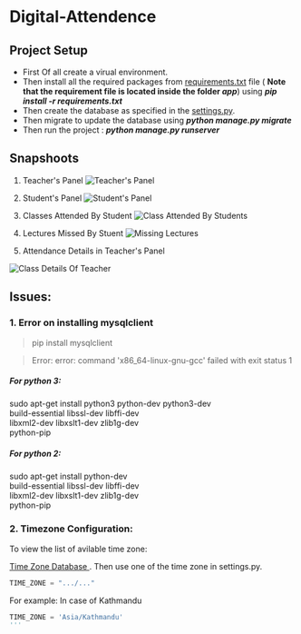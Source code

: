 # Digital-Attendence<Enter>

 <Enter>
 
 ## Project Setup
 - First Of all create a virual environment.
 - Then install all the required packages from [requirements.txt](https://github.com/sbhusal123/Digital-Attendence/blob/master/app/requirements.txt) file  (<Enter> **Note that the requirement file is located inside the folder _app_**) using _**pip install -r requirements.txt**_
 - Then create the database as specified in the [settings.py](https://github.com/sbhusal123/Digital-Attendence/blob/master/app/app/settings.py).
 - Then migrate to update the database using **_python manage.py migrate_**
 - Then run the project : **_python manage.py runserver_**
 
 ## Snapshoots

1. Teacher's Panel
![Teacher's Panel](https://github.com/sbhusal123/Digital-Attendence/blob/master/snapshoots/teacher's%20panel.png?raw=true)

2. Student's Panel
![Student's Panel](https://github.com/sbhusal123/Digital-Attendence/blob/master/snapshoots/student's%20panel.png?raw=true)

3. Classes Attended By Student
![Class Attended By Students](https://github.com/sbhusal123/Digital-Attendence/blob/master/snapshoots/Student%20Attended%20Class.png?raw=true)

4. Lectures Missed By Stuent
![Missing Lectures](https://github.com/sbhusal123/Digital-Attendence/blob/master/snapshoots/Student%20Missing%20Class.png?raw=true)

5. Attendance Details in Teacher's Panel

![Class Details Of Teacher](https://github.com/sbhusal123/Digital-Attendence/blob/master/snapshoots/class%20details.png?raw=true)

## Issues:
### 1. Error on installing mysqlclient

> pip install mysqlclient

>Error: error: command 'x86_64-linux-gnu-gcc' failed with exit status 1

##### For python 3:
sudo apt-get install python3 python-dev python3-dev \
     build-essential libssl-dev libffi-dev \
     libxml2-dev libxslt1-dev zlib1g-dev \
     python-pip
     
##### For python 2:
sudo apt-get install python-dev  \
     build-essential libssl-dev libffi-dev \
     libxml2-dev libxslt1-dev zlib1g-dev \
     python-pip

### 2. Timezone Configuration:

To view the list of avilable time zone:

[Time Zone Database ](https://en.wikipedia.org/wiki/List_of_tz_database_time_zones). Then use one of the time zone in settings.py.

```python
TIME_ZONE = ".../..."
```
For example:
In case of Kathmandu
```python
TIME_ZONE = 'Asia/Kathmandu'
'''
